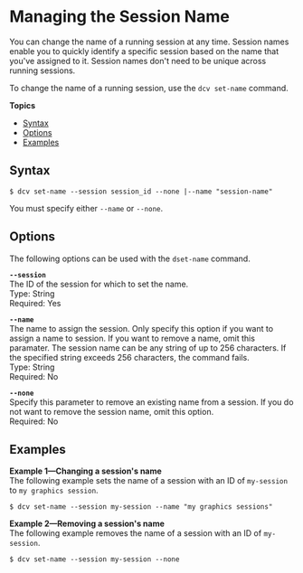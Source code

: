 # Managing the Session Name<a name="managing-session-name"></a>

You can change the name of a running session at any time\. Session names enable you to quickly identify a specific session based on the name that you've assigned to it\. Session names don't need to be unique across running sessions\.

To change the name of a running session, use the `dcv set-name` command\. 

**Topics**
+ [Syntax](#syntax)
+ [Options](#options)
+ [Examples](#example)

## Syntax<a name="syntax"></a>

```
$ dcv set-name --session session_id --none |--name "session-name"
```

You must specify either `--name` or `--none`\.

## Options<a name="options"></a>

The following options can be used with the `dset-name` command\.

**`--session`**  
The ID of the session for which to set the name\.   
Type: String  
Required: Yes

**`--name`**  
The name to assign the session\. Only specify this option if you want to assign a name to session\. If you want to remove a name, omit this paramater\. The session name can be any string of up to 256 characters\. If the specified string exceeds 256 characters, the command fails\.  
Type: String  
Required: No

**`--none`**  
Specify this parameter to remove an existing name from a session\. If you do not want to remove the session name, omit this option\.  
Required: No

## Examples<a name="example"></a>

**Example 1—Changing a session's name**  
The following example sets the name of a session with an ID of `my-session` to `my graphics session`\.

```
$ dcv set-name --session my-session --name "my graphics sessions"
```

**Example 2—Removing a session's name**  
The following example removes the name of a session with an ID of `my-session`\.

```
$ dcv set-name --session my-session --none
```
